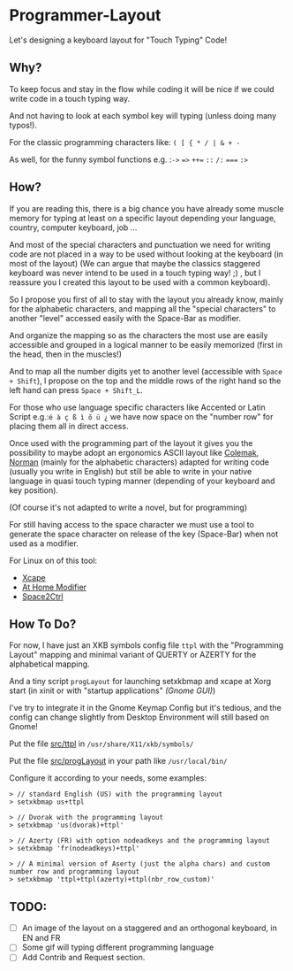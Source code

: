 # Programmer-Layout
Let's designing a keyboard layout for "Touch Typing" Code!

## Why?
To keep focus and stay in the flow while coding it will be nice if we could write code in a touch typing way.

And not having to look at each symbol key will typing (unless doing many typos!).

For the classic programming characters like: `( [ { * / | & + -`

As well, for the funny symbol functions e.g. :`->` `=>` `++=` `::` `/:` `===` `:>`
  
## How?
If you are reading this, there is a big chance you have already some muscle memory for typing
at least on a specific layout depending your language, country, computer keyboard, job ...

And most of the special characters and punctuation we need for writing code are
not placed in a way to be used without looking at the keyboard (in most of the layout)
(We can argue that maybe the classics staggered keyboard was never
intend to be used in a touch typing way! ;) ,
but I reassure you I created this layout to be used with a common keyboard).


So I propose you first of all to stay with the layout you already know, mainly for the alphabetic characters,
and mapping all the "special characters" to another "level" accessed easily with the Space-Bar as modifier.

And organize the mapping so as the characters the most use are easily accessible and grouped in a logical manner
to be easily memorized (first in the head, then in the muscles!)

And to map all the number digits yet to another level (accessible with `Space + Shift`), I propose on the top and the middle rows
of the right hand so the left hand can press `Space + Shift_L`.


For those who use language specific characters like Accented or Latin Script e.g.:`é à ç ß ì õ ü ¿`
we have now space on the "number row" for placing them all in direct access.

Once used with the programming part of the layout it gives you the possibility to maybe adopt an ergonomics ASCII
layout like [Colemak](https://colemak.com/), [Norman](https://normanlayout.info/compare.html) (mainly for the alphabetic characters)
adapted for writing code (usually you write in English) but still be able to write in your native language
in quasi touch typing manner (depending of your keyboard and key position).

(Of course it's not adapted to write a novel, but for programming)


For still having access to the space character we must use a tool to generate the space character
on release of the key (Space-Bar) when not used as a modifier.

For Linux on of this tool:
* [Xcape](https://github.com/alols/xcape)
* [At Home Modifier](https://github.com/lambdaloop/at-home-modifier-evdev)
* [Space2Ctrl](https://github.com/r0adrunner/Space2Ctrl)


## How To Do?
For now, I have just an XKB symbols config file `ttpl` with the "Programming Layout" mapping and minimal variant of QUERTY or AZERTY for the alphabetical mapping.

And a tiny script `progLayout` for launching setxkbmap and xcape at Xorg start (in xinit or with "startup applications" *(Gnome GUI)*)

I've try to integrate it in the Gnome Keymap Config but it's tedious,
and the config can change slightly from Desktop Environment will still based on Gnome!

Put the file [src/ttpl](https://github.com/JonasSprenger/Programmer-Layout/blob/master/src/ttpl) in `/usr/share/X11/xkb/symbols/`

Put the file [src/progLayout](https://github.com/JonasSprenger/Programmer-Layout/blob/60dc87910db668bf49224b98303b34c221ce76e6/src/progLayout) in your path like `/usr/local/bin/`

Configure it according to your needs, some examples:

	> // standard English (US) with the programming layout
	> setxkbmap us+ttpl

	> // Dvorak with the programming layout
	> setxkbmap 'us(dvorak)+ttpl'

	> // Azerty (FR) with option nodeadkeys and the programming layout
	> setxkbmap 'fr(nodeadkeys)+ttpl'

	> // A minimal version of Aserty (just the alpha chars) and custom number row and programming layout
	> setxkbmap 'ttpl+ttpl(azerty)+ttpl(nbr_row_custom)'

## TODO:
- [ ] An image of the layout on a staggered and an orthogonal keyboard, in EN and FR
- [ ] Some gif will typing different programming language
- [ ] Add Contrib and Request section.
